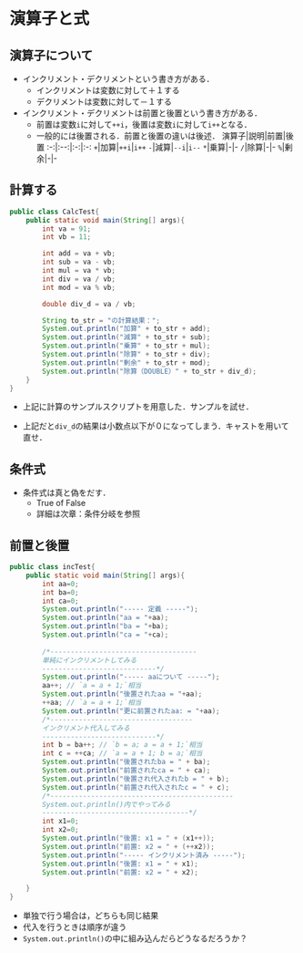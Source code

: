 # 演算子と式

## 演算子について
- インクリメント・デクリメントという書き方がある．
  - インクリメントは変数に対して＋１する
  - デクリメントは変数に対して－１する
- インクリメント・デクリメントは前置と後置という書き方がある．
  - 前置は変数`i`に対して`++i`，後置は変数`i`に対して`i++`となる．
  - 一般的には後置される．前置と後置の違いは後述．
演算子|説明|前置|後置
:-:|:--:|:-:|:-:
`+`|加算|`++i`|`i++`
`-`|減算|`--i`|`i--`
`*`|乗算|-|-
`/`|除算|-|-
`%`|剰余|-|-

## 計算する

```java
public class CalcTest{
    public static void main(String[] args){
        int va = 91;
        int vb = 11;

        int add = va + vb;
        int sub = va - vb;
        int mul = va * vb;
        int div = va / vb;
        int mod = va % vb;

        double div_d = va / vb;

        String to_str = "の計算結果：";
        System.out.println("加算" + to_str + add);
        System.out.println("減算" + to_str + sub);
        System.out.println("乗算" + to_str + mul);
        System.out.println("除算" + to_str + div);
        System.out.println("剰余" + to_str + mod);
        System.out.println("除算（DOUBLE）" + to_str + div_d);
    }
}
```

- 上記に計算のサンプルスクリプトを用意した．サンプルを試せ．

- 上記だと`div_d`の結果は小数点以下が０になってしまう．キャストを用いて直せ．


## 条件式
- 条件式は真と偽をだす．
  - True of False
  - 詳細は次章：条件分岐を参照


## 前置と後置

```java
public class incTest{
    public static void main(String[] args){
        int aa=0;
        int ba=0;
        int ca=0;
        System.out.println("----- 定義 -----");
        System.out.println("aa = "+aa);
        System.out.println("ba = "+ba);
        System.out.println("ca = "+ca);
        
        /*------------------------------------
        単純にインクリメントしてみる 
        ----------------------------*/
        System.out.println("----- aaについて -----");
        aa++; // `a = a + 1;`相当
        System.out.println("後置されたaa = "+aa);
        ++aa; // `a = a + 1;`相当
        System.out.println("更に前置されたaa: = "+aa);
        /*-----------------------------------
        インクリメント代入してみる
        ----------------------------*/
        int b = ba++; // `b = a; a = a + 1;`相当
        int c = ++ca; // `a = a + 1; b = a;`相当
        System.out.println("後置されたba = " + ba);
        System.out.println("前置されたca = " + ca);
        System.out.println("後置され代入されたb = " + b);
        System.out.println("前置され代入されたc = " + c);
        /*---------------------------------------------
        System.out.println()内でやってみる
        ------------------------------------*/
        int x1=0;
        int x2=0;
        System.out.println("後置: x1 = " + (x1++));
        System.out.println("前置: x2 = " + (++x2));
        System.out.println("----- インクリメント済み -----");
        System.out.println("後置: x1 = " + x1);
        System.out.println("前置: x2 = " + x2);

    }
}

```
- 単独で行う場合は，どちらも同じ結果
- 代入を行うときは順序が違う
- `System.out.println()`の中に組み込んだらどうなるだろうか？
